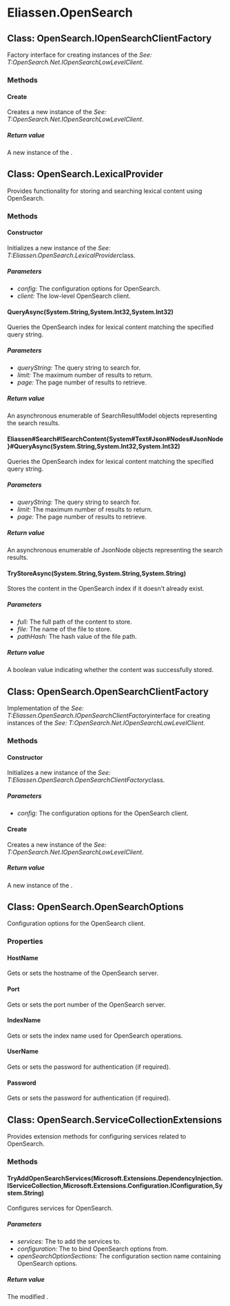 ﻿# Eliassen.OpenSearch


## Class: OpenSearch.IOpenSearchClientFactory
Factory interface for creating instances of the 
 *See: T:OpenSearch.Net.IOpenSearchLowLevelClient*. 

### Methods


#### Create
Creates a new instance of the 
 *See: T:OpenSearch.Net.IOpenSearchLowLevelClient*. 


##### Return value
A new instance of the .



## Class: OpenSearch.LexicalProvider
Provides functionality for storing and searching lexical content using OpenSearch. 

### Methods


#### Constructor
Initializes a new instance of the 
 *See: T:Eliassen.OpenSearch.LexicalProvider*class. 


##### Parameters
* *config:* The configuration options for OpenSearch.
* *client:* The low-level OpenSearch client.




#### QueryAsync(System.String,System.Int32,System.Int32)
Queries the OpenSearch index for lexical content matching the specified query string. 


##### Parameters
* *queryString:* The query string to search for.
* *limit:* The maximum number of results to return.
* *page:* The page number of results to retrieve.




##### Return value
An asynchronous enumerable of SearchResultModel objects representing the search results.



#### Eliassen#Search#ISearchContent{System#Text#Json#Nodes#JsonNode}#QueryAsync(System.String,System.Int32,System.Int32)
Queries the OpenSearch index for lexical content matching the specified query string. 


##### Parameters
* *queryString:* The query string to search for.
* *limit:* The maximum number of results to return.
* *page:* The page number of results to retrieve.




##### Return value
An asynchronous enumerable of JsonNode objects representing the search results.



#### TryStoreAsync(System.String,System.String,System.String)
Stores the content in the OpenSearch index if it doesn't already exist. 


##### Parameters
* *full:* The full path of the content to store.
* *file:* The name of the file to store.
* *pathHash:* The hash value of the file path.




##### Return value
A boolean value indicating whether the content was successfully stored.



## Class: OpenSearch.OpenSearchClientFactory
Implementation of the 
 *See: T:Eliassen.OpenSearch.IOpenSearchClientFactory*interface for creating instances of the 
 *See: T:OpenSearch.Net.IOpenSearchLowLevelClient*. 

### Methods


#### Constructor
Initializes a new instance of the 
 *See: T:Eliassen.OpenSearch.OpenSearchClientFactory*class. 


##### Parameters
* *config:* The configuration options for the OpenSearch client.




#### Create
Creates a new instance of the 
 *See: T:OpenSearch.Net.IOpenSearchLowLevelClient*. 


##### Return value
A new instance of the .



## Class: OpenSearch.OpenSearchOptions
Configuration options for the OpenSearch client. 

### Properties

#### HostName
Gets or sets the hostname of the OpenSearch server.
#### Port
Gets or sets the port number of the OpenSearch server.
#### IndexName
Gets or sets the index name used for OpenSearch operations.
#### UserName
Gets or sets the password for authentication (if required).
#### Password
Gets or sets the password for authentication (if required).

## Class: OpenSearch.ServiceCollectionExtensions
Provides extension methods for configuring services related to OpenSearch. 

### Methods


#### TryAddOpenSearchServices(Microsoft.Extensions.DependencyInjection.IServiceCollection,Microsoft.Extensions.Configuration.IConfiguration,System.String)
Configures services for OpenSearch. 


##### Parameters
* *services:* The to add the services to.
* *configuration:* The to bind OpenSearch options from.
* *openSearchOptionSections:* The configuration section name containing OpenSearch options.




##### Return value
The modified .

